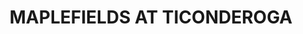 ---
title: "MAPLEFIELDS AT TICONDEROGA"
url: /ticonderoga/maplefields-at-ticonderoga/
shop: convenience
---